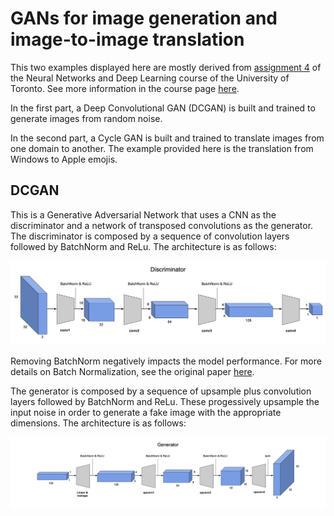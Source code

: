 # GANs for image generation and image-to-image translation

This two examples displayed here are mostly derived from [assignment 4](http://www.cs.toronto.edu/~rgrosse/courses/csc421_2019/assignments/assignment3.pdf) of the Neural Networks and Deep Learning course of the University of Toronto. See more information in the course page [here](http://www.cs.toronto.edu/~rgrosse/courses/csc421_2019/).

In the first part, a Deep Convolutional GAN (DCGAN) is built and trained to generate images from random noise.

In the second part, a Cycle GAN is built and trained to translate images from one domain to another. The example provided here is the translation from Windows to Apple emojis.

## DCGAN

This is a Generative Adversarial Network that uses a CNN as the discriminator and a network of transposed convolutions as the generator. The discriminator is composed by a sequence of convolution layers followed by BatchNorm and ReLu. The architecture is as follows:

![Example](figures/dcgan-discriminator.png)

Removing BatchNorm negatively impacts the model performance. For more details on Batch Normalization, see the original paper [here](https://arxiv.org/abs/1502.03167).

The generator is composed by a sequence of upsample plus convolution layers followed by BatchNorm and ReLu. These progessively upsample the input noise in order to generate a fake image with the appropriate dimensions. The architecture is as follows:

![Example](figures/dcgan-generator.png)
